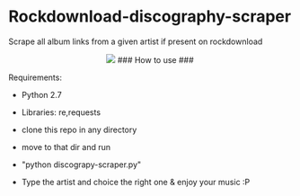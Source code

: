 # Rockdownload-discography-scraper
Scrape all album links from a given artist if present on rockdownload


<p align="center"><img src="http://i.imgur.com/X3Uorch.png" /</p>
### How to use ###

Requirements:
* Python 2.7
* Libraries: re,requests



* clone this repo in any directory
* move to that dir and run
* "python discograpy-scraper.py"
* Type the artist and choice the right one & enjoy your music :P
